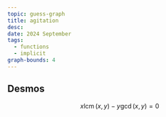 ```yaml
---
topic: guess-graph
title: agitation
desc: 
date: 2024 September
tags:
  - functions
  - implicit
graph-bounds: 4
---
```



## Desmos
```math
x\operatorname{lcm}\left(x,y\right)-y\gcd\left(x,y\right)=0
```

